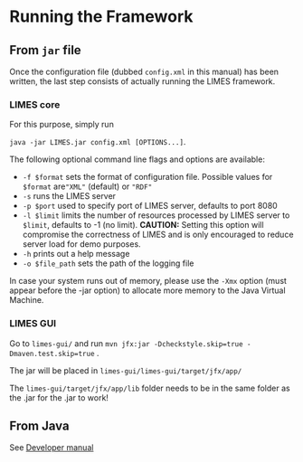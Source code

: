 # Running the Framework

## From `jar` file
Once the configuration file (dubbed `config.xml` in this manual) has
been written, the last step consists of actually running the LIMES
framework. 
### LIMES core
For this purpose, simply run

`java -jar LIMES.jar config.xml [OPTIONS...]`.

The following optional command line flags and options are available:

* `-f $format` sets the format of configuration file. Possible values for `$format` are`"XML"` (default) or `"RDF"`
* `-s` runs the LIMES server
* `-p $port` used to specify port of LIMES server, defaults to port 8080
* `-l $limit` limits the number of resources processed by LIMES server to `$limit`, defaults to -1 (no limit).
**CAUTION:** Setting this option will compromise the correctness of LIMES and is only encouraged to reduce server load for demo purposes.
* `-h` prints out a help message
* `-o $file_path` sets the path of the logging file

In case your system runs out of memory, please use the `-Xmx` option (must appear before the -jar option) to
allocate more memory to the Java Virtual Machine.

### LIMES GUI
Go to `limes-gui/` and run 
`mvn jfx:jar -Dcheckstyle.skip=true -Dmaven.test.skip=true` .

The jar will be placed in `limes-gui/limes-gui/target/jfx/app/`

The `limes-gui/target/jfx/app/lib` folder needs to be in the same folder as the .jar for the .jar to work!

## From Java
See [Developer manual](/developer_manual/)


